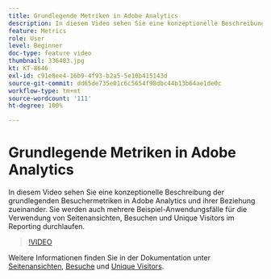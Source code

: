 ```yaml
---
title: Grundlegende Metriken in Adobe Analytics
description: In diesem Video sehen Sie eine konzeptionelle Beschreibung der grundlegenden Besuchermetriken in Adobe Analytics und ihrer Beziehung zueinander. Sie werden auch mehrere Beispiel-Anwendungsfälle für die Verwendung von Seitenansichten, Besuchen und Unique Visitors im Reporting durchlaufen.
feature: Metrics
role: User
level: Beginner
doc-type: feature video
thumbnail: 336483.jpg
kt: KT-8646
exl-id: c91e8ee4-16b9-4f93-b2a5-5e10b415143d
source-git-commit: dd65de735e01c6c5654f98dbc44b13b64ae1de0c
workflow-type: tm+mt
source-wordcount: '111'
ht-degree: 100%

---
```


# Grundlegende Metriken in Adobe Analytics

In diesem Video sehen Sie eine konzeptionelle Beschreibung der grundlegenden Besuchermetriken in Adobe Analytics und ihrer Beziehung zueinander. Sie werden auch mehrere Beispiel-Anwendungsfälle für die Verwendung von Seitenansichten, Besuchen und Unique Visitors im Reporting durchlaufen.

>[!VIDEO](https://video.tv.adobe.com/v/336483/?quality=12&learn=on)

Weitere Informationen finden Sie in der Dokumentation unter [Seitenansichten](https://experienceleague.adobe.com/docs/analytics/components/metrics/page-views.html?lang=de), [Besuche](https://experienceleague.adobe.com/docs/analytics/components/metrics/visits.html?lang=de) und [Unique Visitors](https://experienceleague.adobe.com/docs/analytics/components/metrics/unique-visitors.html?lang=de).
